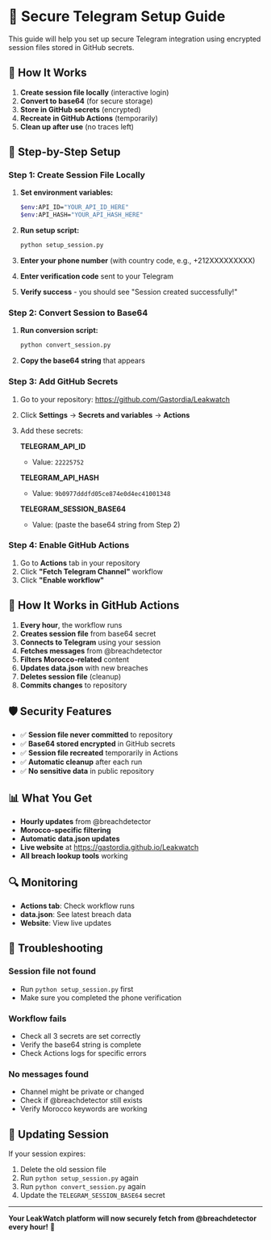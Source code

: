 # 🔐 Secure Telegram Setup Guide

This guide will help you set up secure Telegram integration using encrypted session files stored in GitHub secrets.

## 🎯 **How It Works**

1. **Create session file locally** (interactive login)
2. **Convert to base64** (for secure storage)
3. **Store in GitHub secrets** (encrypted)
4. **Recreate in GitHub Actions** (temporarily)
5. **Clean up after use** (no traces left)

## 🚀 **Step-by-Step Setup**

### **Step 1: Create Session File Locally**

1. **Set environment variables:**
   ```bash
   $env:API_ID="YOUR_API_ID_HERE"
   $env:API_HASH="YOUR_API_HASH_HERE"
   ```

2. **Run setup script:**
   ```bash
   python setup_session.py
   ```

3. **Enter your phone number** (with country code, e.g., +212XXXXXXXXX)

4. **Enter verification code** sent to your Telegram

5. **Verify success** - you should see "Session created successfully!"

### **Step 2: Convert Session to Base64**

1. **Run conversion script:**
   ```bash
   python convert_session.py
   ```

2. **Copy the base64 string** that appears

### **Step 3: Add GitHub Secrets**

1. Go to your repository: https://github.com/Gastordia/Leakwatch
2. Click **Settings** → **Secrets and variables** → **Actions**
3. Add these secrets:

   **TELEGRAM_API_ID**
   - Value: `22225752`

   **TELEGRAM_API_HASH**
   - Value: `9b0977dddfd05ce874e0d4ec41001348`

   **TELEGRAM_SESSION_BASE64**
   - Value: (paste the base64 string from Step 2)

### **Step 4: Enable GitHub Actions**

1. Go to **Actions** tab in your repository
2. Click **"Fetch Telegram Channel"** workflow
3. Click **"Enable workflow"**

## 🔄 **How It Works in GitHub Actions**

1. **Every hour**, the workflow runs
2. **Creates session file** from base64 secret
3. **Connects to Telegram** using your session
4. **Fetches messages** from @breachdetector
5. **Filters Morocco-related** content
6. **Updates data.json** with new breaches
7. **Deletes session file** (cleanup)
8. **Commits changes** to repository

## 🛡️ **Security Features**

- ✅ **Session file never committed** to repository
- ✅ **Base64 stored encrypted** in GitHub secrets
- ✅ **Session file recreated** temporarily in Actions
- ✅ **Automatic cleanup** after each run
- ✅ **No sensitive data** in public repository

## 📊 **What You Get**

- **Hourly updates** from @breachdetector
- **Morocco-specific filtering**
- **Automatic data.json updates**
- **Live website** at https://gastordia.github.io/Leakwatch
- **All breach lookup tools** working

## 🔍 **Monitoring**

- **Actions tab**: Check workflow runs
- **data.json**: See latest breach data
- **Website**: View live updates

## 🚨 **Troubleshooting**

### **Session file not found**
- Run `python setup_session.py` first
- Make sure you completed the phone verification

### **Workflow fails**
- Check all 3 secrets are set correctly
- Verify the base64 string is complete
- Check Actions logs for specific errors

### **No messages found**
- Channel might be private or changed
- Check if @breachdetector still exists
- Verify Morocco keywords are working

## 🔄 **Updating Session**

If your session expires:
1. Delete the old session file
2. Run `python setup_session.py` again
3. Run `python convert_session.py` again
4. Update the `TELEGRAM_SESSION_BASE64` secret

---

**Your LeakWatch platform will now securely fetch from @breachdetector every hour!** 🎉 